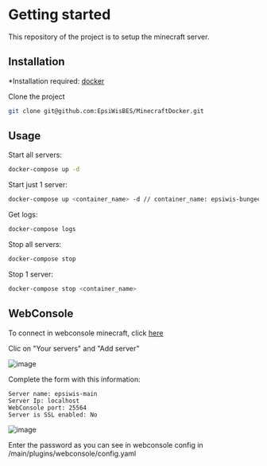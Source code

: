 # Getting started

This repository of the project is to setup the minecraft server. 

## Installation

*Installation required: [docker](https://docs.docker.com/engine/install/ubuntu/)

Clone the project
```bash
git clone git@github.com:EpsiWisBES/MinecraftDocker.git
```

## Usage

Start all servers:
```bash
docker-compose up -d
```

Start just 1 server:
```bash
docker-compose up <container_name> -d // container_name: epsiwis-bungeecord, epsiwis-main
```

Get logs:
```bash
docker-compose logs
```

Stop all servers:
```bash
docker-compose stop
```

Stop 1 server:
```bash
docker-compose stop <container_name>
```

## WebConsole

To connect in webconsole minecraft, click [here](https://mc.epsiwis.fr)

Clic on "Your servers" and "Add server"

![image](https://user-images.githubusercontent.com/32719398/138145371-bc3f61ee-f9d3-4866-8734-44e10a1e1e7a.png)

Complete the form with this information:
```
Server name: epsiwis-main
Server Ip: localhost
WebConsole port: 25564
Server is SSL enabled: No
```
![image](https://user-images.githubusercontent.com/32719398/138145416-bdc4f4d4-cd1c-4a73-ba38-e3d3f51e75a9.png)

Enter the password as you can see in webconsole config in /main/plugins/webconsole/config.yaml
